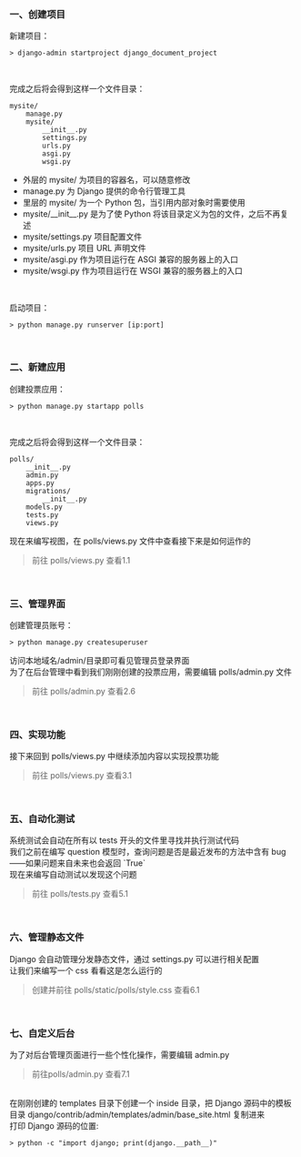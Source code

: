<h3>一、创建项目</h3>
新建项目：

```shell
> django-admin startproject django_document_project
```

<br>

完成之后将会得到这样一个文件目录：

```text
mysite/
    manage.py
    mysite/
        __init__.py
        settings.py
        urls.py
        asgi.py
        wsgi.py
```

- 外层的 mysite/ 为项目的容器名，可以随意修改
- manage.py 为 Django 提供的命令行管理工具
- 里层的 mysite/ 为一个 Python 包，当引用内部对象时需要使用
- mysite/\_\_init__.py 是为了使 Python 将该目录定义为包的文件，之后不再复述
- mysite/settings.py 项目配置文件
- mysite/urls.py 项目 URL 声明文件
- mysite/asgi.py 作为项目运行在 ASGI 兼容的服务器上的入口
- mysite/wsgi.py 作为项目运行在 WSGI 兼容的服务器上的入口

<br>

启动项目：

```shell
> python manage.py runserver [ip:port]
```

<br>

<h3>二、新建应用</h3>
创建投票应用：

```shell
> python manage.py startapp polls
```

<br>

完成之后将会得到这样一个文件目录：

```text
polls/
    __init__.py
    admin.py
    apps.py
    migrations/
        __init__.py
    models.py
    tests.py
    views.py
```

现在来编写视图，在 polls/views.py 文件中查看接下来是如何运作的

> 前往 polls/views.py 查看1.1

<br>
<h3>三、管理界面</h3>
创建管理员账号：

```shell
> python manage.py createsuperuser
```

访问本地域名/admin/目录即可看见管理员登录界面<br>
为了在后台管理中看到我们刚刚创建的投票应用，需要编辑 polls/admin.py 文件

> 前往 polls/admin.py 查看2.6

<br>
<h3>四、实现功能</h3>
接下来回到 polls/views.py 中继续添加内容以实现投票功能

> 前往 polls/views.py 查看3.1

<br>
<h3>五、自动化测试</h3>
系统测试会自动在所有以 tests 开头的文件里寻找并执行测试代码<br>
我们之前在编写 question 模型时，查询问题是否是最近发布的方法中含有 bug ——如果问题来自未来也会返回 `True` <br>
现在来编写自动测试以发现这个问题

> 前往 polls/tests.py 查看5.1

<br>
<h3>六、管理静态文件</h3>
Django 会自动管理分发静态文件，通过 settings.py 可以进行相关配置<br>
让我们来编写一个 css 看看这是怎么运行的

> 创建并前往 polls/static/polls/style.css 查看6.1

<br>
<h3>七、自定义后台</h3>
为了对后台管理页面进行一些个性化操作，需要编辑 admin.py 

> 前往polls/admin.py 查看7.1

<br>
在刚刚创建的 templates 目录下创建一个 inside 目录，把 Django 源码中的模板目录
django/contrib/admin/templates/admin/base_site.html 复制进来 <br>
打印 Django 源码的位置:

```shell
> python -c "import django; print(django.__path__)"
```
